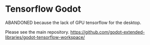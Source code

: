 # Tensorflow Godot

ABANDONED because the lack of GPU tensorflow for the desktop.

Please see the main repository. https://github.com/godot-extended-libraries/godot-tensorflow-workspace/
